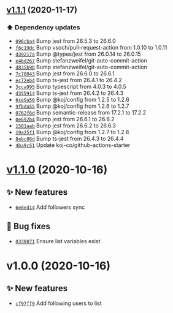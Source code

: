 ## [v1.1.1](https://github.com/AnandChowdhary/twitter-list-sync/compare/v1.1.0...v1.1.1) (2020-11-17)

### ⬆️ Dependency updates

- [`096cba4`](https://github.com/AnandChowdhary/twitter-list-sync/commit/096cba4)  Bump jest from 26.5.3 to 26.6.0
- [`f6c19dc`](https://github.com/AnandChowdhary/twitter-list-sync/commit/f6c19dc)  Bump vsoch/pull-request-action from 1.0.10 to 1.0.11
- [`d39217a`](https://github.com/AnandChowdhary/twitter-list-sync/commit/d39217a)  Bump @types/jest from 26.0.14 to 26.0.15
- [`e46d267`](https://github.com/AnandChowdhary/twitter-list-sync/commit/e46d267)  Bump stefanzweifel/git-auto-commit-action
- [`d835b9b`](https://github.com/AnandChowdhary/twitter-list-sync/commit/d835b9b)  Bump stefanzweifel/git-auto-commit-action
- [`7c78043`](https://github.com/AnandChowdhary/twitter-list-sync/commit/7c78043)  Bump jest from 26.6.0 to 26.6.1
- [`ec72eb4`](https://github.com/AnandChowdhary/twitter-list-sync/commit/ec72eb4)  Bump ts-jest from 26.4.1 to 26.4.2
- [`3cca995`](https://github.com/AnandChowdhary/twitter-list-sync/commit/3cca995)  Bump typescript from 4.0.3 to 4.0.5
- [`d355914`](https://github.com/AnandChowdhary/twitter-list-sync/commit/d355914)  Bump ts-jest from 26.4.2 to 26.4.3
- [`6ce9a50`](https://github.com/AnandChowdhary/twitter-list-sync/commit/6ce9a50)  Bump @koj/config from 1.2.5 to 1.2.6
- [`9fbda55`](https://github.com/AnandChowdhary/twitter-list-sync/commit/9fbda55)  Bump @koj/config from 1.2.6 to 1.2.7
- [`0762f6d`](https://github.com/AnandChowdhary/twitter-list-sync/commit/0762f6d)  Bump semantic-release from 17.2.1 to 17.2.2
- [`0e692b4`](https://github.com/AnandChowdhary/twitter-list-sync/commit/0e692b4)  Bump jest from 26.6.1 to 26.6.2
- [`1581aab`](https://github.com/AnandChowdhary/twitter-list-sync/commit/1581aab)  Bump jest from 26.6.2 to 26.6.3
- [`19a25f1`](https://github.com/AnandChowdhary/twitter-list-sync/commit/19a25f1)  Bump @koj/config from 1.2.7 to 1.2.8
- [`8ebc86d`](https://github.com/AnandChowdhary/twitter-list-sync/commit/8ebc86d)  Bump ts-jest from 26.4.3 to 26.4.4
- [`4ba9c51`](https://github.com/AnandChowdhary/twitter-list-sync/commit/4ba9c51)  Update koj-co/github-actions-starter

# [v1.1.0](https://github.com/AnandChowdhary/twitter-list-sync/compare/v1.0.0...v1.1.0) (2020-10-16)

## ✨ New features

- [`6e8ed14`](https://github.com/AnandChowdhary/twitter-list-sync/commit/6e8ed14)  Add followers sync

## 🐛 Bug fixes

- [`0338871`](https://github.com/AnandChowdhary/twitter-list-sync/commit/0338871)  Ensure list variables exist

# v1.0.0 (2020-10-16)

## ✨ New features

- [`cf97ff9`](https://github.com/AnandChowdhary/twitter-list-sync/commit/cf97ff9)  Add following users to list

